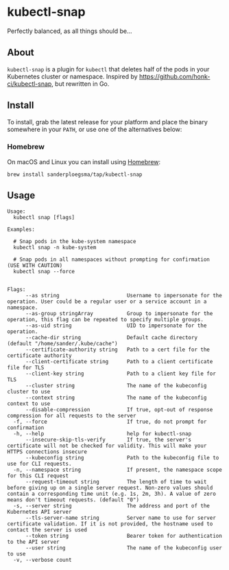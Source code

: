 # kubectl-snap

Perfectly balanced, as all things should be...

## About

`kubectl-snap` is a plugin for `kubectl` that deletes half of the pods in your Kubernetes cluster or namespace. 
Inspired by https://github.com/honk-ci/kubectl-snap, but rewritten in Go.

## Install

To install, grab the latest release for your platform and place the binary somewhere in your `PATH`, or use one of the alternatives below:

### Homebrew

On macOS and Linux you can install using [Homebrew](https://brew.sh):

    brew install sanderploegsma/tap/kubectl-snap

## Usage

```
Usage:
  kubectl snap [flags]

Examples:

  # Snap pods in the kube-system namespace
  kubectl snap -n kube-system

  # Snap pods in all namespaces without prompting for confirmation (USE WITH CAUTION)
  kubectl snap --force


Flags:
      --as string                      Username to impersonate for the operation. User could be a regular user or a service account in a namespace.
      --as-group stringArray           Group to impersonate for the operation, this flag can be repeated to specify multiple groups.
      --as-uid string                  UID to impersonate for the operation.
      --cache-dir string               Default cache directory (default "/home/sander/.kube/cache")
      --certificate-authority string   Path to a cert file for the certificate authority
      --client-certificate string      Path to a client certificate file for TLS
      --client-key string              Path to a client key file for TLS
      --cluster string                 The name of the kubeconfig cluster to use
      --context string                 The name of the kubeconfig context to use
      --disable-compression            If true, opt-out of response compression for all requests to the server
  -f, --force                          If true, do not prompt for confirmation
  -h, --help                           help for kubectl-snap
      --insecure-skip-tls-verify       If true, the server's certificate will not be checked for validity. This will make your HTTPS connections insecure
      --kubeconfig string              Path to the kubeconfig file to use for CLI requests.
  -n, --namespace string               If present, the namespace scope for this CLI request
      --request-timeout string         The length of time to wait before giving up on a single server request. Non-zero values should contain a corresponding time unit (e.g. 1s, 2m, 3h). A value of zero means don't timeout requests. (default "0")
  -s, --server string                  The address and port of the Kubernetes API server
      --tls-server-name string         Server name to use for server certificate validation. If it is not provided, the hostname used to contact the server is used
      --token string                   Bearer token for authentication to the API server
      --user string                    The name of the kubeconfig user to use
  -v, --verbose count
```
